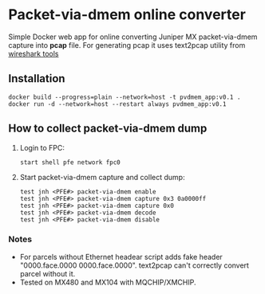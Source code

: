 # Packet-via-dmem online converter

Simple Docker web app for online converting Juniper MX packet-via-dmem capture into **pcap** file.
For generating pcap it uses text2pcap utility from [wireshark tools](https://github.com/wireshark/wireshark)

## Installation
```
docker build --progress=plain --network=host -t pvdmem_app:v0.1 .
docker run -d --network=host --restart always pvdmem_app:v0.1
```

## How to collect packet-via-dmem dump
1. Login to FPC:
   ```
   start shell pfe network fpc0
   ```
2. Start packet-via-dmem capture and collect dump:
   ```
   test jnh <PFE#> packet-via-dmem enable
   test jnh <PFE#> packet-via-dmem capture 0x3 0a0000ff
   test jnh <PFE#> packet-via-dmem capture 0x0
   test jnh <PFE#> packet-via-dmem decode
   test jnh <PFE#> packet-via-dmem disable
   ```

### Notes
- For parcels without Ethernet headear script adds fake header "0000.face.0000 0000.face.0000". text2pcap can't correctly convert parcel without it.
- Tested on MX480 and MX104 with MQCHIP/XMCHIP.